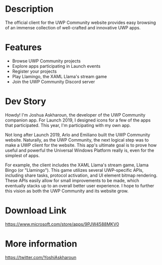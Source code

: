 # Description
The official client for the UWP Community website provides easy browsing of an immense collection of well-crafted and innovative UWP apps. 

# Features
* Browse UWP Community projects
* Explore apps participating in Launch events
* Register your projects
* Play Llamingo, the XAML Llama's stream game
* Join the UWP Community Discord server

# Dev Story
Howdy! I'm Joshua Askharoun, the developer of the UWP Community companion app. For Launch 2019, I designed icons for a few of the apps that participated. This year, I'm participating with my own app.

Not long after Launch 2019, Arlo and Emiliano built the UWP Community website. Naturally, as the UWP Community, the next logical step was to make a UWP client for the website. This app's ultimate goal is to prove how useful and powerful the Universal Windows Platform really is, even for the simplest of apps.

For example, the client includes the XAML Llama's stream game, Llama Bingo (or "Llamingo"). This game utilizes several UWP-specific APIs, including share tasks, protocol activation, and UI element bitmap rendering. These APIs easily allow for small improvements to be made, which eventually stacks up to an overall better user experience.
I hope to further this vision as both the UWP Community and its website grow.


# Download Link
https://www.microsoft.com/store/apps/9PJW4588MKV0

# More information
https://twitter.com/YoshiAskharoun